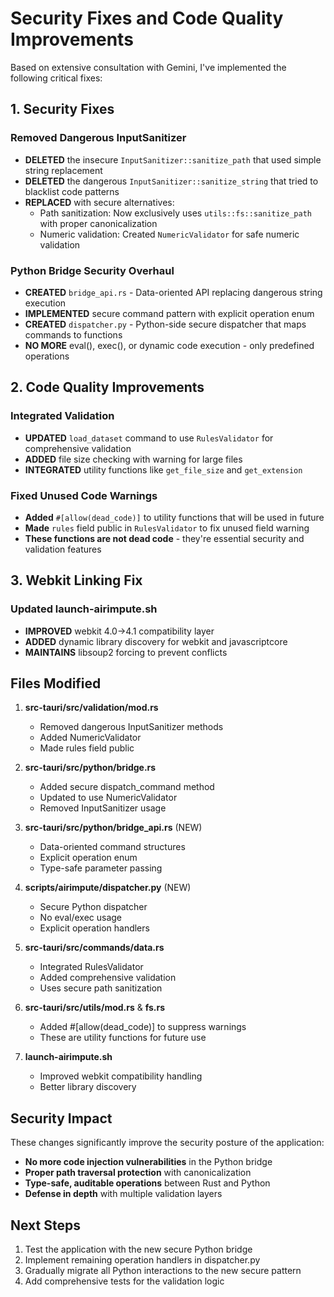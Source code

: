 # Security Fixes and Code Quality Improvements

Based on extensive consultation with Gemini, I've implemented the following critical fixes:

## 1. Security Fixes

### Removed Dangerous InputSanitizer
- **DELETED** the insecure `InputSanitizer::sanitize_path` that used simple string replacement
- **DELETED** the dangerous `InputSanitizer::sanitize_string` that tried to blacklist code patterns
- **REPLACED** with secure alternatives:
  - Path sanitization: Now exclusively uses `utils::fs::sanitize_path` with proper canonicalization
  - Numeric validation: Created `NumericValidator` for safe numeric validation

### Python Bridge Security Overhaul
- **CREATED** `bridge_api.rs` - Data-oriented API replacing dangerous string execution
- **IMPLEMENTED** secure command pattern with explicit operation enum
- **CREATED** `dispatcher.py` - Python-side secure dispatcher that maps commands to functions
- **NO MORE** eval(), exec(), or dynamic code execution - only predefined operations

## 2. Code Quality Improvements

### Integrated Validation
- **UPDATED** `load_dataset` command to use `RulesValidator` for comprehensive validation
- **ADDED** file size checking with warning for large files
- **INTEGRATED** utility functions like `get_file_size` and `get_extension`

### Fixed Unused Code Warnings
- **Added** `#[allow(dead_code)]` to utility functions that will be used in future
- **Made** `rules` field public in `RulesValidator` to fix unused field warning
- **These functions are not dead code** - they're essential security and validation features

## 3. Webkit Linking Fix

### Updated launch-airimpute.sh
- **IMPROVED** webkit 4.0→4.1 compatibility layer
- **ADDED** dynamic library discovery for webkit and javascriptcore
- **MAINTAINS** libsoup2 forcing to prevent conflicts

## Files Modified

1. **src-tauri/src/validation/mod.rs**
   - Removed dangerous InputSanitizer methods
   - Added NumericValidator
   - Made rules field public

2. **src-tauri/src/python/bridge.rs**
   - Added secure dispatch_command method
   - Updated to use NumericValidator
   - Removed InputSanitizer usage

3. **src-tauri/src/python/bridge_api.rs** (NEW)
   - Data-oriented command structures
   - Explicit operation enum
   - Type-safe parameter passing

4. **scripts/airimpute/dispatcher.py** (NEW)
   - Secure Python dispatcher
   - No eval/exec usage
   - Explicit operation handlers

5. **src-tauri/src/commands/data.rs**
   - Integrated RulesValidator
   - Added comprehensive validation
   - Uses secure path sanitization

6. **src-tauri/src/utils/mod.rs** & **fs.rs**
   - Added #[allow(dead_code)] to suppress warnings
   - These are utility functions for future use

7. **launch-airimpute.sh**
   - Improved webkit compatibility handling
   - Better library discovery

## Security Impact

These changes significantly improve the security posture of the application:
- **No more code injection vulnerabilities** in the Python bridge
- **Proper path traversal protection** with canonicalization
- **Type-safe, auditable operations** between Rust and Python
- **Defense in depth** with multiple validation layers

## Next Steps

1. Test the application with the new secure Python bridge
2. Implement remaining operation handlers in dispatcher.py
3. Gradually migrate all Python interactions to the new secure pattern
4. Add comprehensive tests for the validation logic